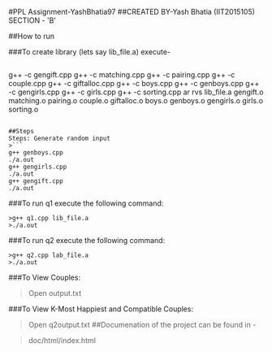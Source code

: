 #PPL Assignment-YashBhatia97
##CREATED BY-Yash Bhatia (IIT2015105) SECTION - 'B'

##How to run

###To create library (lets say lib_file.a) execute-
>```
g++ -c gengift.cpp
g++ -c matching.cpp
g++ -c pairing.cpp
g++ -c couple.cpp
g++ -c giftalloc.cpp
g++ -c boys.cpp
g++ -c genboys.cpp
g++ -c gengirls.cpp
g++ -c girls.cpp
g++ -c sorting.cpp
ar rvs lib_file.a gengift.o matching.o pairing.o couple.o giftalloc.o boys.o genboys.o gengirls.o girls.o sorting.o
```

##Steps
Steps: Generate random input
>```	 
g++ genboys.cpp
./a.out
g++ gengirls.cpp
./a.out
g++ gengift.cpp
./a.out
```
###To run q1 execute the following command:
```
>g++ q1.cpp lib_file.a
>./a.out
```
###To run q2 execute the following command:
```
>g++ q2.cpp lab_file.a
>./a.out
```
###To View Couples:
>Open output.txt

###To View K-Most Happiest and Compatible Couples:
>Open q2output.txt 
##Documenation of the project can be found in -

>doc/html/index.html

